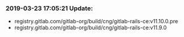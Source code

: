 ### 2019-03-23 17:05:21 Update:

- registry.gitlab.com/gitlab-org/build/cng/gitlab-rails-ce:v11.10.0.pre
- registry.gitlab.com/gitlab-org/build/cng/gitlab-rails-ce:v11.9.0
